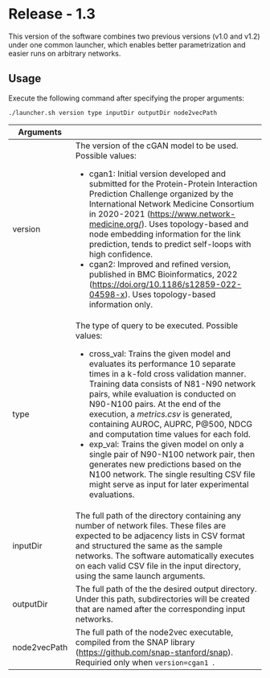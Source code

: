 # Release - 1.3

This version of the software combines two previous versions (v1.0 and v1.2) under one common launcher, which enables better parametrization and easier runs on arbitrary networks.

## Usage

Execute the following command after specifying the proper arguments:

```
./launcher.sh version type inputDir outputDir node2vecPath
```

| Arguments | |
| ------ | ------ |
| version | The version of the cGAN model to be used. Possible values:<br /><ul><li>cgan1: Initial version developed and submitted for the Protein-Protein Interaction Prediction Challenge organized by the International Network Medicine Consortium in 2020-2021 (https://www.network-medicine.org/). Uses topology-based and node embedding information for the link prediction, tends to predict self-loops with high confidence.</li><li>cgan2: Improved and refined version, published in BMC Bioinformatics, 2022 (https://doi.org/10.1186/s12859-022-04598-x). Uses topology-based information only.</li></ul> |
| type | The type of query to be executed. Possible values:<br /><ul><li>cross_val: Trains the given model and evaluates its performance 10 separate times in a k-fold cross validation manner. Training data consists of N81-N90 network pairs, while evaluation is conducted on N90-N100 pairs. At the end of the execution, a _metrics.csv_ is generated, containing AUROC, AUPRC, P@500, NDCG and computation time values for each fold.</li><li>exp_val: Trains the given model on only a single pair of N90-N100 network pair, then generates new predictions based on the N100 network. The single resulting CSV file might serve as input for later experimental evaluations.</li></ul> |
| inputDir | The full path of the directory containing any number of network files. These files are expected to be adjacency lists in CSV format and structured the same as the sample networks. The software automatically executes on each valid CSV file in the input directory, using the same launch arguments.</li></ul> |
| outputDir | The full path of the the desired output directory. Under this path, subdirectories will be created that are named after the corresponding input networks.</li></ul> |
| node2vecPath | The full path of the node2vec executable, compiled from the SNAP library (https://github.com/snap-stanford/snap). Requiried only when ```version=cgan1 ```.</li></ul> |

